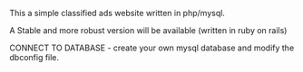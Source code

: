 This a simple classified ads website written in php/mysql.

A Stable and more robust version will be available (written in ruby on rails)

CONNECT TO DATABASE - create your own mysql database and modify the dbconfig file.
